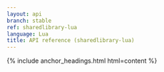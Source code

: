 ```yaml
---
layout: api
branch: stable
ref: sharedlibrary-lua
language: Lua
title: API reference (sharedlibrary-lua)
---
```

{% include anchor_headings.html html=content %}